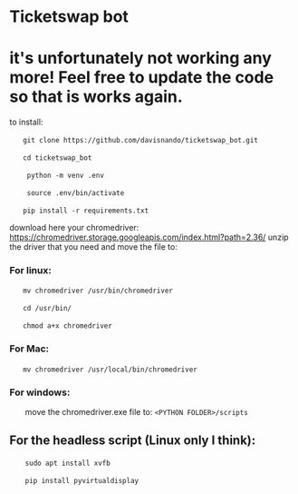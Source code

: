 # Ticketswap bot

# it's unfortunately not working any more! Feel free to update the code so that is works again.

to install:

&nbsp;&nbsp;&nbsp;&nbsp;&nbsp;&nbsp;` git clone https://github.com/davisnando/ticketswap_bot.git `

&nbsp;&nbsp;&nbsp;&nbsp;&nbsp;&nbsp;` cd ticketswap_bot `

&nbsp;&nbsp;&nbsp;&nbsp;&nbsp;&nbsp;` python -m venv .env`

&nbsp;&nbsp;&nbsp;&nbsp;&nbsp;&nbsp;` source .env/bin/activate`

&nbsp;&nbsp;&nbsp;&nbsp;&nbsp;&nbsp;` pip install -r requirements.txt `


download here your chromedriver: https://chromedriver.storage.googleapis.com/index.html?path=2.36/
unzip the driver that you need and move the file to:

### For linux:

 &nbsp;&nbsp;&nbsp;&nbsp;&nbsp;&nbsp;`mv chromedriver /usr/bin/chromedriver` 

 &nbsp;&nbsp;&nbsp;&nbsp;&nbsp;&nbsp;`cd /usr/bin/`
 
 &nbsp;&nbsp;&nbsp;&nbsp;&nbsp;&nbsp;`chmod a+x chromedriver`

### For Mac:

 &nbsp;&nbsp;&nbsp;&nbsp;&nbsp;&nbsp;`mv chromedriver /usr/local/bin/chromedriver` 
 
 
### For windows:
&nbsp;&nbsp;&nbsp;&nbsp;&nbsp;&nbsp; move the chromedriver.exe file to: `<PYTHON FOLDER>/scripts`


## For the headless script (Linux only I think):
 &nbsp;&nbsp;&nbsp;&nbsp;&nbsp;&nbsp; `sudo apt install xvfb`
 
 &nbsp;&nbsp;&nbsp;&nbsp;&nbsp;&nbsp; `pip install pyvirtualdisplay`
